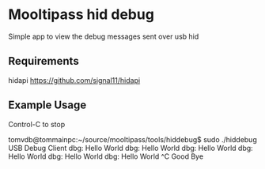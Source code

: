 Mooltipass hid debug
====================

Simple app to view the debug messages sent over usb hid

Requirements
------------

hidapi https://github.com/signal11/hidapi

Example Usage
-------------

Control-C to stop

tomvdb@tommainpc:~/source/mooltipass/tools/hiddebug$ sudo ./hiddebug 
USB Debug Client
dbg: Hello World
dbg: Hello World
dbg: Hello World
dbg: Hello World
dbg: Hello World
dbg: Hello World
^C
Good Bye

